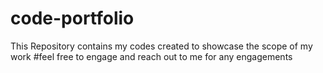 # code-portfolio
This Repository contains my codes created to showcase the scope of my work
#feel free to engage and reach out to me for any engagements
